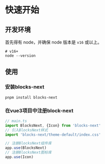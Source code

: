 # 快速开始

## 开发环境

首先得有 node，并确保 node 版本是 `v16` 或以上。

``` shell
# v16+
node --version
```

## 使用

### 安装blocks-next

``` shell
pnpm install blocks-next
```



### 在vue3项目中注册block-next

```js
// main.ts
import BlocksNext, {Icon} from 'blocks-next'
// 引入BlocksNext样式
import 'blocks-next/theme-default/index.css'

// 注册BlocksNext组件库
app.use(BlocksNext)
// 注册BlocksNext图标库
app.use(Icon) 

```




